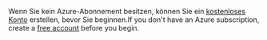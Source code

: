 <span data-ttu-id="ffc94-101">Wenn Sie kein Azure-Abonnement besitzen, können Sie ein [kostenloses Konto](https://azure.microsoft.com/free/) erstellen, bevor Sie beginnen.</span><span class="sxs-lookup"><span data-stu-id="ffc94-101">If you don't have an Azure subscription, create a [free account](https://azure.microsoft.com/free/) before you begin.</span></span>